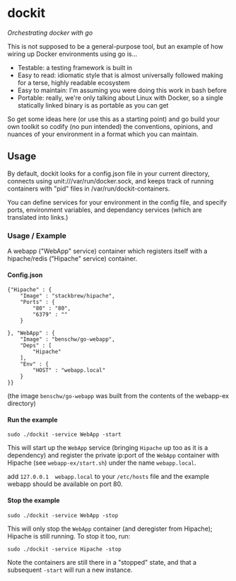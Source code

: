 # dockit

_Orchestrating docker with go_

This is not supposed to be a general-purpose tool, but an example of how wiring up Docker environments using go is...

- Testable: a testing framework is built in
- Easy to read: idiomatic style that is almost universally followed making for a terse, highly readable ecosystem
- Easy to maintain: I'm assuming you were doing this work in bash before
- Portable: really, we're only talking about Linux with Docker, so a single statically linked binary is as portable as you can get

So get some ideas here (or use this as a starting point) and go build your own toolkit so codify (no pun intended) the conventions, opinions, 
and nuances of your environment in a format which you can maintain.

## Usage

By default, dockit looks for a config.json file in your current directory, connects using unit:///var/run/docker.sock, and keeps track
of running containers with "pid" files in /var/run/dockit-containers.


You can define services for your environment in the config file, and specify ports, environment variables, and dependancy services 
(which are translated into links.)

### Usage / Example
 
A webapp ("WebApp" service) container which registers itself with a hipache/redis ("Hipache" service) container.

#### Config.json

	{"Hipache" : {
		"Image" : "stackbrew/hipache",
		"Ports" : {
			"80" : "80",
			"6379" : ""
		}
		
	}, "WebApp" : {
		"Image" : "benschw/go-webapp",
		"Deps" : [
			"Hipache"
		],
		"Env" : {
			"HOST" : "webapp.local"
		}
	}}

(the image `benschw/go-webapp` was built from the contents of the webapp-ex directory)

#### Run the example

	sudo ./dockit -service WebApp -start

This will start up the `WebApp` service (bringing `Hipache` up too as it is a dependency) and register the private ip:port of 
the `WebApp` container with Hipache (see `webapp-ex/start.sh`) under the name `webapp.local`.

add `127.0.0.1  webapp.local` to your `/etc/hosts` file and the example webapp should be available on port 80.


#### Stop the example

	sudo ./dockit -service WebApp -stop

This will only stop the `WebApp` container (and deregister from Hipache); Hipache is still running. To stop it too, run:

	sudo ./dockit -service Hipache -stop

Note the containers are still there in a "stopped" state, and that a subsequent `-start` will run a new instance.